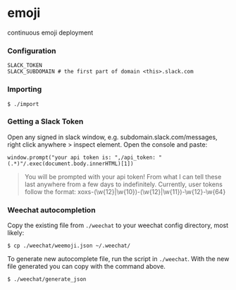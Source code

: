 # emoji
continuous emoji deployment

### Configuration

```
SLACK_TOKEN
SLACK_SUBDOMAIN # the first part of domain <this>.slack.com
```

### Importing

```
$ ./import
```

### Getting a Slack Token

Open any signed in slack window, e.g. subdomain.slack.com/messages, right click
anywhere > inspect element. Open the console and paste:

```
window.prompt("your api token is: ",/api_token: "(.*)"/.exec(document.body.innerHTML)[1])
```

> You will be prompted with your api token! From what I can tell these last
> anywhere from a few days to indefinitely. Currently, user tokens follow the
> format: xoxs-(\w{12}|\w{10})-(\w{12}|\w{11})-\w{12}-\w{64}


### Weechat autocompletion
Copy the existing file from `./weechat` to your weechat config directory, most likely:
```
$ cp ./weechat/weemoji.json ~/.weechat/
```

To generate new autocomplete file, run the script in `./weechat`. With the new file generated you can copy with the command above.
```
$ ./weechat/generate_json
```
